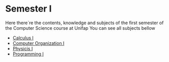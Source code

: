 # Semester I

Here there´re the contents, knowledge and subjects of the first semester of the Computer Science course at Unifap
You can see all subjects bellow

* [Calculus I](https://github.com/gabrielfelipeassuncaodesouza/Computer-Science-Unifap/tree/main/SemI/CalculusI)
* [Computer Organization I](https://github.com/gabrielfelipeassuncaodesouza/Computer-Science-Unifap/tree/main/SemI/ComputerOrganization/README.md)
* [Physicis I](https://github.com/gabrielfelipeassuncaodesouza/Computer-Science-Unifap/tree/main/SemI/PhysicsI)
* [Programming I](https://github.com/gabrielfelipeassuncaodesouza/Computer-Science-Unifap/tree/main/SemI/programmingI)
